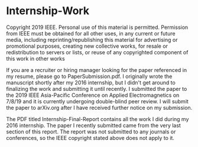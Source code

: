 # Internship-Work

Copyright 2019 IEEE. Personal use of this material is permitted. Permission from IEEE must be obtained for all other uses, in any current or future media, including reprinting/republishing this material for advertising or promotional purposes, creating new collective works, for resale or redistribution to servers or lists, or reuse of any copyrighted component of this work in other works

If you are a recruiter or hiring manager looking for the paper referenced in my resume, please go to PaperSubmission.pdf. I originally wrote the manuscript shortly after my 2016 internship, but I didn't get around to finalizing the work and submitting it until recently. I submitted the paper to the 2019 IEEE Asia-Pacific Conference on Applied Electromagnetics on 7/8/19 and it is currently undergoing double-blind peer review. I will submit the paper to arXiv.org after I have received further notice on my submission.

The PDF titled Internship-Final-Report contains all the work I did during my 2016 internship. The paper I recently submitted came from the very last section of this report. The report was not submitted to any journals or conferences, so the IEEE copyright stated above does not apply to it.

